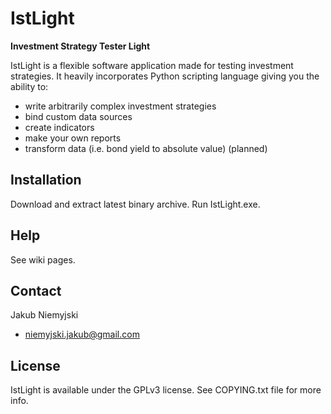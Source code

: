 # IstLight
**Investment Strategy Tester Light**

IstLight is a flexible software application made for testing investment strategies.
It heavily incorporates Python scripting language giving you the ability to:

* write arbitrarily complex investment strategies
* bind custom data sources
* create indicators
* make your own reports
* transform data (i.e. bond yield to absolute value) (planned)

## Installation

Download and extract latest binary archive.
Run IstLight.exe.

## Help

See wiki pages.

## Contact

Jakub Niemyjski

- niemyjski.jakub@gmail.com

## License

IstLight is available under the GPLv3 license. See COPYING.txt file for more info.